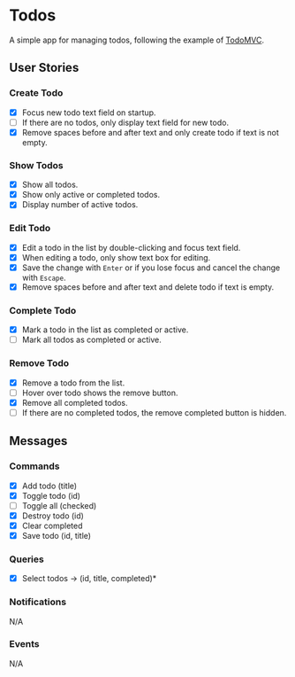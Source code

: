 # Todos

A simple app for managing todos, following the example of
[TodoMVC](https://todomvc.com).

## User Stories

### Create Todo

- [x] Focus new todo text field on startup.
- [ ] If there are no todos, only display text field for new todo.
- [x] Remove spaces before and after text and only create todo if text is not
  empty.

### Show Todos

- [x] Show all todos.
- [x] Show only active or completed todos.
- [x] Display number of active todos.

### Edit Todo

- [x] Edit a todo in the list by double-clicking and focus text field.
- [x] When editing a todo, only show text box for editing.
- [x] Save the change with `Enter` or if you lose focus and cancel the change
  with `Escape`.
- [x] Remove spaces before and after text and delete todo if text is empty.

### Complete Todo

- [x] Mark a todo in the list as completed or active.
- [ ] Mark all todos as completed or active.

### Remove Todo

- [x] Remove a todo from the list.
- [ ] Hover over todo shows the remove button.
- [x] Remove all completed todos.
- [ ] If there are no completed todos, the remove completed button is hidden.

## Messages

### Commands

- [x] Add todo (title)
- [x] Toggle todo (id)
- [ ] Toggle all (checked)
- [x] Destroy todo (id)
- [x] Clear completed
- [x] Save todo (id, title)

### Queries

- [x] Select todos -> (id, title, completed)\*

### Notifications

N/A

### Events

N/A
